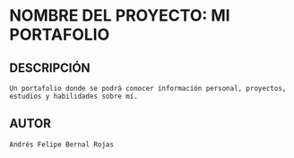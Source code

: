 # NOMBRE DEL PROYECTO: MI PORTAFOLIO 


## DESCRIPCIÓN
    Un portafolio donde se podrá conocer información personal, proyectos, estudios y habilidades sobre mí.

## AUTOR
    Andrés Felipe Bernal Rojas
